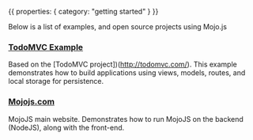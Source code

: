 {{
  properties: {
    category: "getting started"
  }
}}

Below is a list of examples, and open source projects using Mojo.js

### [TodoMVC Example](https://github.com/mojo-js/mojo-todomvc-example)

Based on the [TodoMVC project])(http://todomvc.com/). This example demonstrates how
to build applications using views, models, routes, and local storage for persistence.

### [Mojojs.com](https://github.com/mojo-js/mojojs.com)

MojoJS main website. Demonstrates how to run MojoJS on the backend (NodeJS), along with the front-end.
